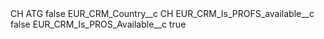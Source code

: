 <?xml version="1.0" encoding="UTF-8"?>
<CustomMetadata xmlns="http://soap.sforce.com/2006/04/metadata" xmlns:xsi="http://www.w3.org/2001/XMLSchema-instance" xmlns:xsd="http://www.w3.org/2001/XMLSchema">
    <label>CH ATG</label>
    <protected>false</protected>
    <values>
        <field>EUR_CRM_Country__c</field>
        <value xsi:type="xsd:string">CH</value>
    </values>
    <values>
        <field>EUR_CRM_Is_PROFS_available__c</field>
        <value xsi:type="xsd:boolean">false</value>
    </values>
    <values>
        <field>EUR_CRM_Is_PROS_Available__c</field>
        <value xsi:type="xsd:boolean">true</value>
    </values>
</CustomMetadata>
